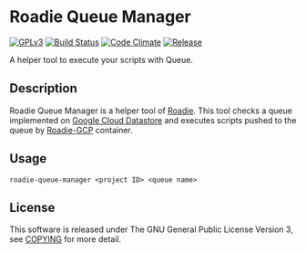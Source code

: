 # Roadie Queue Manager
[![GPLv3](https://img.shields.io/badge/license-GPLv3-blue.svg)](https://www.gnu.org/copyleft/gpl.html)
[![Build Status](https://travis-ci.org/jkawamoto/roadie-queue-manager.svg?branch=master)](https://travis-ci.org/jkawamoto/roadie-queue-manager)
[![Code Climate](https://codeclimate.com/github/jkawamoto/roadie-queue-manager/badges/gpa.svg)](https://codeclimate.com/github/jkawamoto/roadie-queue-manager)
[![Release](https://img.shields.io/badge/release-0.1.0-brightgreen.svg)](https://github.com/jkawamoto/roadie/releases/tag/v0.1.0)

A helper tool to execute your scripts with Queue.

## Description
Roadie Queue Manager is a helper tool of [Roadie](https://jkawamoto.github.io/roadie/).
This tool checks a queue implemented on [Google Cloud Datastore](https://cloud.google.com/datastore/)
and executes scripts pushed to the queue by [Roadie-GCP](http://jkawamoto.github.io/roadie-gcp/) container.

## Usage
```
roadie-queue-manager <project ID> <queue name>
```

## License
This software is released under The GNU General Public License Version 3,
see [COPYING](COPYING) for more detail.
